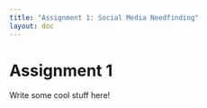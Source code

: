 ```yaml
---
title: "Assignment 1: Social Media Needfinding"
layout: doc
---
```


# Assignment 1

Write some cool stuff here!

